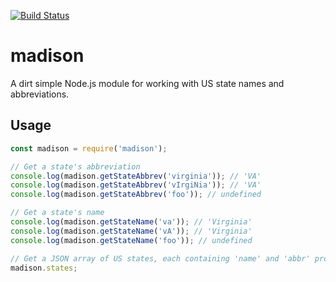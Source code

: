 [![Build Status](https://travis-ci.org/mdb/madison.svg?branch=master)](https://travis-ci.org/mdb/madison)

# madison

A dirt simple Node.js module for working with US state names and abbreviations.

## Usage

```javascript
const madison = require('madison');

// Get a state's abbreviation
console.log(madison.getStateAbbrev('virginia')); // 'VA'
console.log(madison.getStateAbbrev('vIrgiNia')); // 'VA'
console.log(madison.getStateAbbrev('foo')); // undefined

// Get a state's name
console.log(madison.getStateName('va')); // 'Virginia'
console.log(madison.getStateName('vA')); // 'Virginia'
console.log(madison.getStateName('foo')); // undefined

// Get a JSON array of US states, each containing 'name' and 'abbr' properties:
madison.states;
```
